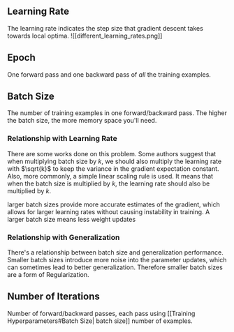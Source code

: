 
## Learning Rate

The learning rate indicates the step size that gradient descent takes towards local optima.
![[different_learning_rates.png]]

## Epoch

One forward pass and one backward pass of _all_ the training examples.

## Batch Size

The number of training examples in one forward/backward pass. The higher the batch size, the more memory space you'll need.

### Relationship with Learning Rate
There are some works done on this problem. Some authors suggest that when multiplying batch size by $k$, we should also multiply the learning rate with $\sqrt{k}$ to keep the variance in the gradient expectation constant. Also, more commonly, a simple linear scaling rule is used. It means that when the batch size is multiplied by $k$, the learning rate should also be multiplied by $k$.

larger batch sizes provide more accurate estimates of the gradient, which allows for larger learning rates without causing instability in training.
A larger batch size means less weight updates

### Relationship with Generalization
There's a relationship between batch size and generalization performance. Smaller batch sizes introduce more noise into the parameter updates, which can sometimes lead to better generalization. Therefore smaller batch sizes are a form of Regularization. 
## Number of Iterations

Number of forward/backward passes, each pass using [[Training Hyperparameters#Batch Size| batch size]] number of examples. 